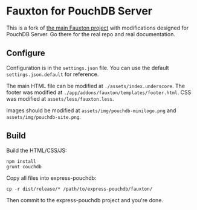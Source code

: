 Fauxton for PouchDB Server
=======

This is a fork of [the main Fauxton project](https://github.com/apache/couchdb-fauxton) with modifications designed for PouchDB Server. Go there for the real repo and real documentation.

Configure
-------

Configuration is in the `settings.json` file.  You can use the default `settings.json.default` for reference.

The main HTML file can be modified at `./assets/index.underscore`. The footer was modified at `./app/addons/fauxton/templates/footer.html`. CSS was modified at `assets/less/fauxton.less`.

Images should be modified at `assets/img/pouchdb-minilogo.png` and `assets/img/pouchdb-site.png`.

Build
-----------

Build the HTML/CSS/JS:

    npm install
    grunt couchdb

Copy all files into express-pouchdb:

    cp -r dist/release/* /path/to/express-pouchdb/fauxton/

Then commit to the express-pouchdb project and you're done.
